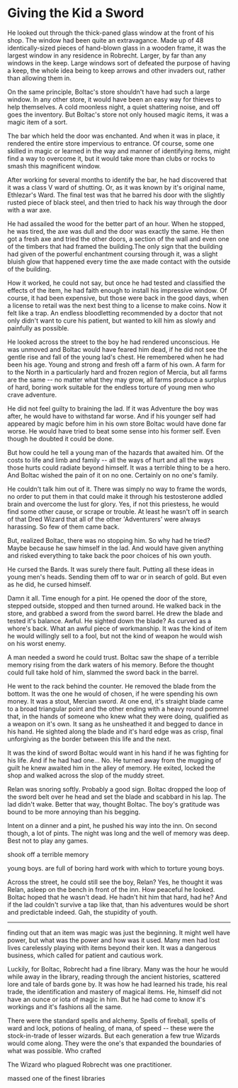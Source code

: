 # Giving the Kid a Sword

He looked out through the thick-paned glass window at the front of his shop. The window had been quite an extravagance. Made up of 48 identically-sized pieces of hand-blown glass in a wooden frame, it was the largest window in any residence in Robrecht. Larger, by far than any windows in the keep. Large windows sort of defeated the purpose of having a keep, the whole idea being to keep arrows and other invaders out, rather than allowing them in. 

On the same principle, Boltac's store shouldn't have had such a large window. In any other store, it would have been an easy way for thieves to help themselves. A cold moonless night, a quiet shattering noise, and off goes the inventory. But Boltac's store not only housed magic items, it was a magic item of a sort. 

The bar which held the door was enchanted. And when it was in place, it rendered the entire store impervious to entrance. Of course, some one skilled in magic or learned in the way and manner of identifying items, might find a way to overcome it, but it would take more than clubs or rocks to smash this magnificent window.

After working for several months to identify the bar, he had discovered that it was a class V ward of shutting. Or, as it was known by it's original name, Ethlezar's Ward. The final test was that he barred his door with the slightly rusted piece of black steel, and then tried to hack his way through the door with a war axe. 

He had assailed the wood for the better part of an hour. When he stopped, he was tired, the axe was dull and the door was exactly the same. He then got a fresh axe and tried the other doors, a section of the wall and even one of the timbers that had framed the building.The only sign that the building had given of the powerful enchantment coursing through it, was a slight bluish glow that happened every time the axe made contact with the outside of the building. 

How it worked, he could not say, but once he had tested and classified the effects of the item, he had faith enough to install his impressive window. Of course, it had been expensive, but those were back in the good days, when a license to retail was the next best thing to a license to make coins. Now it felt like a trap. An endless bloodletting recommended by a doctor that not only didn't want to cure his patient, but wanted to kill him as slowly and painfully as possible. 

He looked across the street to the boy he had rendered unconscious. He was unmoved and Boltac would have feared him dead, if he did not see the gentle rise and fall of the young lad's chest. He remembered when he had been his age. Young and strong and fresh off a farm of his own. A farm for to the North in a particularly hard and frozen region of Mercia, but all farms are the same -- no matter what they may grow, all farms produce a surplus of hard, boring work suitable for the endless torture of young men who crave adventure. 

He did not feel guilty to braining the lad. If it was Adventure the boy was after, he would have to withstand far worse. And if his younger self had appeared by magic before him in his own store Boltac would have done far worse. He would have tried to beat some sense into his former self. Even though he doubted it could be done. 

But how could he tell a young man of the hazards that awaited him. Of the costs to life and limb and family -- all the ways of hurt and all the ways those hurts could radiate beyond himself. It was a terrible thing to be a hero. And Boltac wished the pain of it on no one. Certainly on no one's family. 

He couldn't talk him out of it. There was simply no way to frame the words, no order to put them in that could make it through his testosterone addled brain and overcome the lust for glory. Yes, if not this priestess, he would find some other cause, or scrape or trouble. At least he wasn't off in search of that Dred Wizard that all of the other 'Adventurers' were always harassing. So few of them came back. 

But, realized Boltac, there was no stopping him. So why had he tried? Maybe because he saw himself in the lad. And would have given anything and risked everything to take back the poor choices of his own youth. 

He cursed the Bards. It was surely there fault. Putting all these ideas in young men's heads. Sending them off to war or in search of gold. But even as he did, he cursed himself. 

Damn it all. Time enough for a pint. He opened the door of the store, stepped outside, stopped and then turned around. He walked back in the store, and grabbed a sword from the sword barrel. He drew the blade and tested it's balance. Awful. He sighted down the blade? As curved as a whore's back. What an awful piece of workmanship. It was the kind of item he would willingly sell to a fool, but not the kind of weapon he would wish on his worst enemy. 

A man needed a sword he could trust. Boltac saw the shape of a terrible memory rising from the dark waters of his memory. Before the thought could full take hold of him,  slammed the sword back in the barrel. 

He went to the rack behind the counter. He removed the blade from the bottom. It was the one he would of chosen, if he were spending his own money. It was a stout, Mercian sword. At one end, it's straight blade came to a broad triangular point and the other ending with a heavy round pommel that, in the hands of someone who knew what they were doing, qualified as a weapon on it's own. It sang as he unsheathed it and begged to dance in his hand. He sighted along the blade and it's hard edge was as crisp, final unforgiving as the border between this life and the next. 

It was the kind of sword Boltac would want in his hand if he was fighting for his life. And if he had had one... No. He turned away from the mugging of guilt he knew awaited him in the alley of memory. He exited, locked the shop and walked across the slop of the muddy street.


<!-- Foreshadow him fighting for his life at the end with this sword.  -->

Relan was snoring softly. Probably a good sign. Boltac dropped the loop of the sword belt over he head and set the blade and scabbard in his lap. The lad didn't wake. Better that way, thought Boltac. The boy's gratitude was bound to be more annoying than his begging. 

Intent on a dinner and a pint, he pushed his way into the inn. On second though, a lot of pints. The night was long and the well of memory was deep. Best not to play any games. 



<!-- Both an alley AND a well of memory? Jesus McLean, tighten that up.  -->













 shook off a terrible memory 

young boys.  are full of boring hard work with which to torture young boys. 


Across the street, he could still see the boy, Relan? Yes, he thought it was Relan, asleep on the bench in front of the inn. How peaceful he looked. Boltac hoped that he wasn't dead. He hadn't hit him that hard, had he? And if the lad couldn't survive a tap like that, than his adventures would be short and predictable indeed. Gah, the stupidity of youth.


--- 

finding out that an item was magic was just the beginning. It might well have power, but what was the power and how was it used. Many men had lost lives carelessly playing with items beyond their ken. It was a dangerous business, which called for patient and cautious work. 

Luckily, for Boltac, Robrecht had a fine library. Many was the hour he would while away in the library, reading through the ancient histories, scattered lore and tale of bards gone by. It was how he had learned his trade, his real trade, the identification and mastery of magical items. He, himself did not have an ounce or iota of magic in him. But he had come to know it's workings and it's fashions all the same. 

There were the standard spells and alchemy. Spells of fireball, spells of ward and lock, potions of healing, of mana, of speed -- these were the stock-in-trade of lesser wizards. But each generation a few true Wizards would come along. They were the one's that expanded the boundaries of what was possible. Who crafted 

The Wizard who plagued Robrecht was one practitioner.  

massed one of the finest libraries 